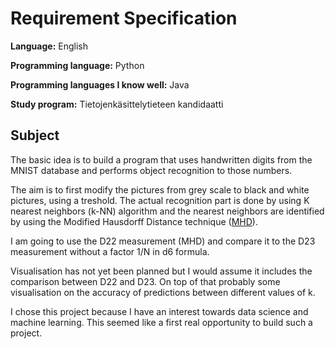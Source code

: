 # Requirement Specification

**Language:** English

**Programming language:** Python

**Programming languages I know well:** Java

**Study program:** Tietojenkäsittelytieteen kandidaatti

## Subject

The basic idea is to build a program that uses handwritten digits from the MNIST database and performs object recognition to those numbers.

The aim is to first modify the pictures from grey scale to black and white pictures, using a treshold. The actual recognition part is done by using K nearest neighbors (k-NN) algorithm and the nearest neighbors are identified by using the Modified Hausdorff Distance technique ([MHD](http://citeseerx.ist.psu.edu/viewdoc/download?doi=10.1.1.1.8155&rep=rep1&type=pdf)).

I am going to use the D22 measurement (MHD) and compare it to the D23 measurement without a factor 1/N in d6 formula.

Visualisation has not yet been planned but I would assume it includes the comparison between D22 and D23. On top of that probably some visualisation on the accuracy of predictions between different values of k.

I chose this project because I have an interest towards data science and machine learning. This seemed like a first real opportunity to build such a project.
